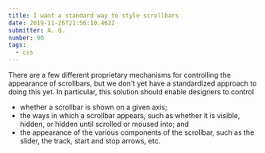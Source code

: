 ```yaml
---
title: I want a standard way to style scrollbars
date: 2019-11-26T21:56:10.462Z
submitter: A. Q.
number: 90
tags:
  - css
---
```

There are a few different proprietary mechanisms for controlling the appearance of scrollbars, but we don't yet have a standardized approach to doing this yet. In particular, this solution should enable designers to control

* whether a scrollbar is shown on a given axis;
* the ways in which a scrollbar appears, such as whether it is visible, hidden, or hidden until scrolled or moused into; and
* the appearance of the various components of the scrollbar, such as the slider, the track, start and stop arrows, etc.
